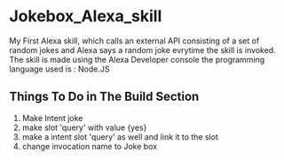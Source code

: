 # Jokebox_Alexa_skill
My First Alexa skill, which calls an external API consisting of a set of random jokes and Alexa says a random joke evrytime the skill is invoked. The skill is made using the Alexa Developer console 
the programming language used is : Node.JS
## Things To  Do in The Build Section
1) Make Intent joke
2) make slot 'query' with value {yes}
3) make a intent slot 'query' as well and link it to the slot
4) change invocation name to Joke box

